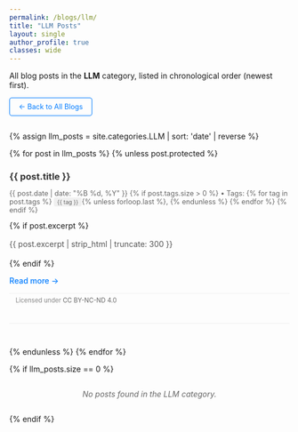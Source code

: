 ```yaml
---
permalink: /blogs/llm/
title: "LLM Posts"
layout: single
author_profile: true
classes: wide
---
```


All blog posts in the **LLM** category, listed in chronological order (newest first).

<p style="margin-bottom: 2em;">
  <a href="{{ '/blogs/' | relative_url }}" class="btn btn-outline">&larr; Back to All Blogs</a>
</p>

{% assign llm_posts = site.categories.LLM | sort: 'date' | reverse %}

{% for post in llm_posts %}
  {% unless post.protected %}
  <article class="post-item">
    <h3><a href="{{ post.url | relative_url }}" rel="permalink">{{ post.title }}</a></h3>
    <p class="post-meta">
      <time datetime="{{ post.date | date_to_xmlschema }}">{{ post.date | date: "%B %d, %Y" }}</time>
      {% if post.tags.size > 0 %}
        • Tags: 
        {% for tag in post.tags %}
          <span class="tag">{{ tag }}</span>{% unless forloop.last %}, {% endunless %}
        {% endfor %}
      {% endif %}
    </p>
    {% if post.excerpt %}
      <p class="post-excerpt">{{ post.excerpt | strip_html | truncate: 300 }}</p>
    {% endif %}
    <p><a href="{{ post.url | relative_url }}" class="read-more">Read more &rarr;</a></p>
    <p class="license-info">
      <i class="fab fa-creative-commons"></i>
      <i class="fab fa-creative-commons-by"></i>
      <i class="fab fa-creative-commons-nc"></i>
      <i class="fab fa-creative-commons-nd"></i>
      Licensed under <a href="https://creativecommons.org/licenses/by-nc-nd/4.0/" target="_blank" rel="noopener">CC BY-NC-ND 4.0</a>
    </p>
  </article>
  {% endunless %}
{% endfor %}

{% if llm_posts.size == 0 %}
  <p class="no-posts">No posts found in the LLM category.</p>
{% endif %}

<style>
.post-item {
  margin-bottom: 3em;
  padding-bottom: 2em;
  border-bottom: 1px solid #eee;
}

.post-item h3 {
  margin-bottom: 0.5em;
  color: #333;
}

.post-item h3 a {
  text-decoration: none;
  color: inherit;
}

.post-item h3 a:hover {
  color: #007bff;
}

.post-meta {
  color: #666;
  font-size: 0.9em;
  margin-bottom: 1em;
}

.tag {
  background-color: #f0f0f0;
  padding: 2px 6px;
  border-radius: 3px;
  font-size: 0.8em;
}

.post-excerpt {
  color: #555;
  line-height: 1.6;
  margin-bottom: 1em;
}

.read-more {
  color: #007bff;
  text-decoration: none;
  font-weight: 500;
}

.read-more:hover {
  text-decoration: underline;
}

.btn {
  display: inline-block;
  padding: 8px 16px;
  text-decoration: none;
  border-radius: 4px;
  font-size: 0.9em;
  transition: all 0.3s;
}

.btn-outline {
  background-color: transparent;
  color: #007bff;
  border: 1px solid #007bff;
}

.btn-outline:hover {
  background-color: #007bff;
  color: white;
}

.no-posts {
  text-align: center;
  color: #666;
  font-style: italic;
  margin: 2em 0;
}

.license-info {
  color: #888;
  font-size: 0.8em;
  margin-top: 1em;
  margin-bottom: 0.5em;
  padding-top: 0.5em;
  border-top: 1px solid #f0f0f0;
}

.license-info i {
  margin-right: 0.25em;
  color: #666;
}

.license-info a {
  color: #666;
  text-decoration: none;
}

.license-info a:hover {
  color: #007bff;
  text-decoration: underline;
}
</style>